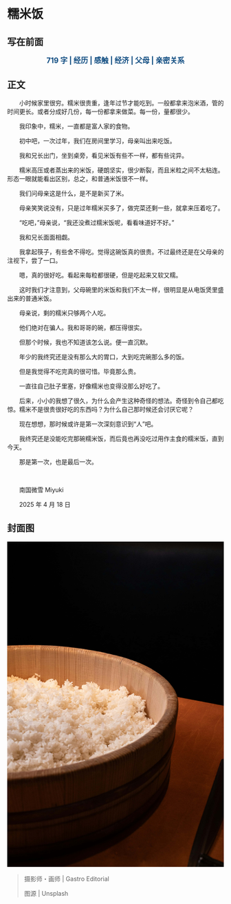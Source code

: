# 糯米饭

## 写在前面

<p style="color:#0f4c81; text-align:center; font-weight:bold; font-size:larger;">719 字 | 经历 | 感触 | 经济 | 父母 | 亲密关系</p>

## 正文

　　小时候家里很穷。糯米很贵重，逢年过节才能吃到。一般都拿来泡米酒，管的时间更长。或者分成好几份，每一份都拿来做菜。每一份，量都很少。

　　我印象中，糯米，一直都是富人家的食物。

　　初中吧，一次过年，我们在房间里学习，母亲叫出来吃饭。

　　我和兄长出门，坐到桌旁，看见米饭有些不一样，都有些诧异。

　　糯米高压或者蒸出来的米饭，硬朗坚实，很少断裂，而且米粒之间不太粘连。形态一眼就能看出区别，总之，和普通米饭很不一样。

　　我们问母亲这是什么，是不是新买了米。

　　母亲笑笑说没有，只是过年糯米买多了，做完菜还剩一些，就拿来压着吃了。

　　“吃吧，”母亲说，“我还没煮过糯米饭呢，看看味道好不好。”

　　我和兄长面面相觑。

　　我拿起筷子，有些舍不得吃。觉得这碗饭真的很贵。不过最终还是在父母亲的注视下，尝了一口。

　　嗯，真的很好吃。看起来每粒都很硬，但是吃起来又软又糯。

　　这时我们才注意到，父母碗里的米饭和我们不太一样，很明显是从电饭煲里盛出来的普通米饭。

　　母亲说，剩的糯米只够两个人吃。

　　他们绝对在骗人。我和哥哥的碗，都压得很实。

　　但那个时候，我也不知道该怎么说。便一直沉默。

　　年少的我终究还是没有那么大的胃口，大到吃完碗那么多的饭。

　　但是我觉得不吃完真的很可惜。毕竟那么贵。

　　一直往自己肚子里塞，好像糯米也变得没那么好吃了。

　　后来，小小的我想了很久，为什么会产生这种奇怪的想法。奇怪到令自己都吃惊。糯米不是很贵很好吃的东西吗？为什么自己那时候还会讨厌它呢？

　　现在想想，那时候或许是第一次深刻意识到“人”吧。

　　我终究还是没能吃完那碗糯米饭，而后竟也再没吃过用作主食的糯米饭，直到今天。

　　那是第一次，也是最后一次。

<br />

　　南国微雪 Miyuki

　　2025 年 4 月 18 日

## 封面图

![](https://raw.githubusercontent.com/TinySnow/GithubImageHosting/main/blog/articles/literature/gastro-editorial-XwqOKY7evdw-unsplash.jpg)

> 摄影师・画师 | Gastro Editorial
>
> 图源 | Unsplash